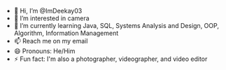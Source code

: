 - 👋 Hi, I’m @ImDeekay03
- 👀 I’m interested in camera
- 🌱 I’m currently learning Java, SQL, Systems Analysis and Design, OOP, Algorithm, Information Management
- 📫 Reach me on my email
- 😄 Pronouns: He/Him
- ⚡ Fun fact: I'm also a photographer, videographer, and video editor

<!---
ImDeekay03/ImDeekay03 is a ✨ special ✨ repository because its `README.md` (this file) appears on your GitHub profile.
You can click the Preview link to take a look at your changes.
--->
